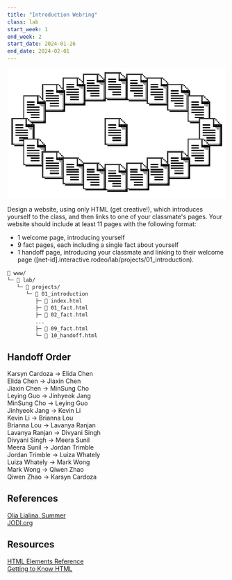 ```yaml
---
title: "Introduction Webring"
class: lab
start_week: 1
end_week: 2
start_date: 2024-01-26
end_date: 2024-02-01
---
```


![](/files/lab/webring.png)

Design a website, using only HTML (get creative!), which introduces yourself to the class, and then links to one of your classmate's pages. Your website should include at least 11 pages with the following format:
- 1 welcome page, introducing yourself
- 9 fact pages, each including a single fact about yourself
- 1 handoff page, introducing your classmate and linking to their welcome page ([net-id].interactive.rodeo/lab/projects/01_introduction).

~~~
📂 www/
└─ 📂 lab/ 
   └─ 📁 projects/
      └─ 📁 01_introduction
	     ├─ 📄 index.html
		 ├─ 📄 01_fact.html
		 ├─ 📄 02_fact.html
		 ...
		 ├─ 📄 09_fact.html
		 └─ 📄 10_handoff.html
~~~

## Handoff Order
Karsyn Cardoza → Elida Chen  
Elida Chen → Jiaxin Chen  
Jiaxin Chen → MinSung Cho  
Leying Guo → Jinhyeok Jang  
MinSung Cho → Leying Guo  
Jinhyeok Jang → Kevin Li  
Kevin Li → Brianna Lou  
Brianna Lou → Lavanya Ranjan  
Lavanya Ranjan → Divyani Singh  
Divyani Singh → Meera Sunil  
Meera Sunil → Jordan Trimble  
Jordan Trimble → Luiza Whately  
Luiza Whately → Mark Wong  
Mark Wong → Qiwen Zhao  
Qiwen Zhao → Karsyn Cardoza  

## References
[Olia Lialina, Summer](http://art.teleportacia.org/olia/summer/)  
[JODI.org](https://wwwwwwwww.jodi.org/)  

## Resources
[HTML Elements Reference](https://developer.mozilla.org/en-US/docs/Web/HTML/Element)  
[Getting to Know HTML](https://learn.shayhowe.com/html-css/getting-to-know-html/)  